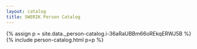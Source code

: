 ```yaml
---
layout: catalog
title: SWERIK Person Catalog
---
```

{% assign p = site.data._person-catalog.i-36aRaUBBm66oREkqERWJ5B %}
{% include person-catalog.html p=p %}

